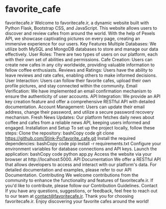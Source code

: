# favorite_cafe
favoritecafe.ir
Welcome to favoritecafe.ir, a dynamic website built with Python Flask, Bootstrap CSS, and JavaScript. This website allows users to discover and review cafes from around the world. With the help of Pexels API, we showcase captivating pictures on every page, creating an immersive experience for our users.
Key Features
Multiple Databases: We utilize both MySQL and MongoDB databases to store and manage our data effectively.
User Roles: There are two types of users on our platform, each with their own set of abilities and permissions.
Cafe Creation: Users can create new cafes in any city worldwide, providing valuable information to fellow coffee enthusiasts.
Reviews and Ratings: Users have the ability to leave reviews and rate cafes, enabling others to make informed decisions.
User Interaction: Users can follow their favorite cafes, upload their own profile pictures, and stay connected within the community.
Email Verification: We have implemented an email confirmation mechanism to ensure the authenticity of user accounts.
API Integration: We provide an API key creation feature and offer a comprehensive RESTful API with detailed documentation.
Account Management: Users can update their email address, change their password, and utilize a secure password recovery mechanism.
Fresh News Updates: Our platform fetches daily news about coffee and cafes from a reliable news API, keeping users informed and engaged.
Installation and Setup
To set up the project locally, follow these steps:
Clone the repository:
bashCopy code
git clone https://github.com/Stink-Po/favorite_cafe.git
Install the required dependencies:
bashCopy code
pip install -r requirements.txt
Configure your environment variables for database connections and API keys.
Launch the application:
bashCopy code
python app.py
Access the website via your browser at http://localhost:5000.
API Documentation
We offer a RESTful API that allows developers to access and interact with our platform's data. For detailed documentation and examples, please refer to our API Documentation.
Contributing
We welcome contributions from the community to enhance the functionality and features of favoritecafe.ir. If you'd like to contribute, please follow our Contribution Guidelines.
Contact
If you have any questions, suggestions, or feedback, feel free to reach out to our team at contact@favoritecafe.ir.
Thank you for choosing favoritecafe.ir. Enjoy discovering your favorite cafes around the world!
